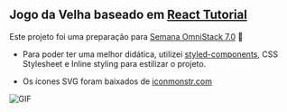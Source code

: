 ## Jogo da Velha baseado em [React Tutorial](https://reactjs.org/tutorial/tutorial.html)

Este projeto foi uma preparação para [Semana OmniStack 7.0](https://rocketseat.com.br/week-7) 🚀

- Para poder ter uma melhor didática, utilizei [styled-components](https://www.styled-components.com/), CSS Stylesheet e Inline styling para estilizar o projeto.

- Os ícones SVG foram baixados de [iconmonstr.com](https://iconmonstr.com/)

![GIF](https://i.imgur.com/VkM52EY.gif)
